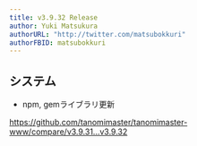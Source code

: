 ```yaml
---
title: v3.9.32 Release
author: Yuki Matsukura
authorURL: "http://twitter.com/matsubokkuri"
authorFBID: matsubokkuri
---
```


## システム

- npm, gemライブラリ更新

https://github.com/tanomimaster/tanomimaster-www/compare/v3.9.31...v3.9.32

